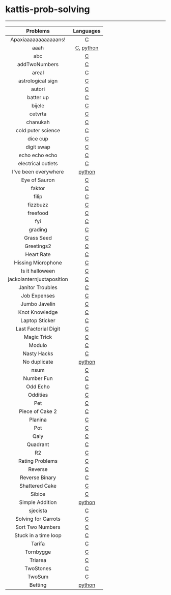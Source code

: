 # kattis-prob-solving
---
|Problems|Languages|
|:------:|:-------:|
|Apaxiaaaaaaaaaaaans!|[C](https://github.com/jon-brandy/kattis-prob-solving/blob/2362dc4a65e8e4574b5bb5267c01b4d4c3e61262/Apaxiaaaaaaaaaaaans!.c)|
|aaah|[C](https://github.com/jon-brandy/kattis-prob-solving/blob/2362dc4a65e8e4574b5bb5267c01b4d4c3e61262/aaah.c), [python](https://github.com/jon-brandy/kattis-prob-solving/blob/2362dc4a65e8e4574b5bb5267c01b4d4c3e61262/aaah.py)|
|abc|[C](https://github.com/jon-brandy/kattis-prob-solving/blob/2362dc4a65e8e4574b5bb5267c01b4d4c3e61262/abc.c)|
|addTwoNumbers|[C](https://github.com/jon-brandy/kattis-prob-solving/blob/2362dc4a65e8e4574b5bb5267c01b4d4c3e61262/add-two-numbers.c)|
|areal|[C](https://github.com/jon-brandy/kattis-prob-solving/blob/2362dc4a65e8e4574b5bb5267c01b4d4c3e61262/areal.c)|
|astrological sign|[C](https://github.com/jon-brandy/kattis-prob-solving/blob/2362dc4a65e8e4574b5bb5267c01b4d4c3e61262/astrologicalsign.c)|
|autori|[C](https://github.com/jon-brandy/kattis-prob-solving/blob/74e0a14cf724d89b1a83b1c7a06819342b0a7e9a/autori.c)|
|batter up|[C](https://github.com/jon-brandy/kattis-prob-solving/blob/74e0a14cf724d89b1a83b1c7a06819342b0a7e9a/batter-up.c)|
|bijele|[C](https://github.com/jon-brandy/kattis-prob-solving/blob/74e0a14cf724d89b1a83b1c7a06819342b0a7e9a/bijele.c)|
|cetvrta|[C](https://github.com/jon-brandy/kattis-prob-solving/blob/74e0a14cf724d89b1a83b1c7a06819342b0a7e9a/cetvrta.c)|
|chanukah|[C](https://github.com/jon-brandy/kattis-prob-solving/blob/74e0a14cf724d89b1a83b1c7a06819342b0a7e9a/chanukah.c)|
|cold puter science|[C](https://github.com/jon-brandy/kattis-prob-solving/blob/74e0a14cf724d89b1a83b1c7a06819342b0a7e9a/cold-puter-science.c)|
|dice cup|[C](https://github.com/jon-brandy/kattis-prob-solving/blob/74e0a14cf724d89b1a83b1c7a06819342b0a7e9a/dicecup.c)|
|digit swap|[C](https://github.com/jon-brandy/kattis-prob-solving/blob/74e0a14cf724d89b1a83b1c7a06819342b0a7e9a/digitswap.c)|
|echo echo echo|[C](https://github.com/jon-brandy/kattis-prob-solving/blob/74e0a14cf724d89b1a83b1c7a06819342b0a7e9a/echo-echo-echo.c)|
|electrical outlets|[C](https://github.com/jon-brandy/kattis-prob-solving/blob/74e0a14cf724d89b1a83b1c7a06819342b0a7e9a/electrical-outlets.c)|
|I've been everywhere|[python](https://github.com/jon-brandy/kattis-prob-solving/blob/74e0a14cf724d89b1a83b1c7a06819342b0a7e9a/everywhere.py)|
|Eye of Sauron|[C](https://github.com/jon-brandy/kattis-prob-solving/blob/74e0a14cf724d89b1a83b1c7a06819342b0a7e9a/eyeofsauron.c)|
|faktor|[C](https://github.com/jon-brandy/kattis-prob-solving/blob/74e0a14cf724d89b1a83b1c7a06819342b0a7e9a/faktor.c)|
|filip|[C](https://github.com/jon-brandy/kattis-prob-solving/blob/74e0a14cf724d89b1a83b1c7a06819342b0a7e9a/filip.c)|
|fizzbuzz|[C](https://github.com/jon-brandy/kattis-prob-solving/blob/74e0a14cf724d89b1a83b1c7a06819342b0a7e9a/fizzbuzz.c)|
|freefood|[C](https://github.com/jon-brandy/kattis-prob-solving/blob/74e0a14cf724d89b1a83b1c7a06819342b0a7e9a/freefood.c)|
|fyi|[C](https://github.com/jon-brandy/kattis-prob-solving/blob/74e0a14cf724d89b1a83b1c7a06819342b0a7e9a/fyi.c)|
|grading|[C](https://github.com/jon-brandy/kattis-prob-solving/blob/74e0a14cf724d89b1a83b1c7a06819342b0a7e9a/grading.c)|
|Grass Seed|[C](https://github.com/jon-brandy/kattis-prob-solving/blob/74e0a14cf724d89b1a83b1c7a06819342b0a7e9a/grassseed.c)|
|Greetings2|[C](https://github.com/jon-brandy/kattis-prob-solving/blob/74e0a14cf724d89b1a83b1c7a06819342b0a7e9a/greetings2.c)|
|Heart Rate|[C](https://github.com/jon-brandy/kattis-prob-solving/blob/74e0a14cf724d89b1a83b1c7a06819342b0a7e9a/heartrate.c)|
|Hissing Microphone|[C](https://github.com/jon-brandy/kattis-prob-solving/blob/74e0a14cf724d89b1a83b1c7a06819342b0a7e9a/hissingmicrophone.c)|
|Is it halloween|[C](https://github.com/jon-brandy/kattis-prob-solving/blob/74e0a14cf724d89b1a83b1c7a06819342b0a7e9a/isithalloween.c)|
|jackolanternjuxtaposition|[C](https://github.com/jon-brandy/kattis-prob-solving/blob/74e0a14cf724d89b1a83b1c7a06819342b0a7e9a/jackolanternjuxtaposition.c)|
|Janitor Troubles|[C](https://github.com/jon-brandy/kattis-prob-solving/blob/74e0a14cf724d89b1a83b1c7a06819342b0a7e9a/janitortroubles.c)|
|Job Expenses|[C](https://github.com/jon-brandy/kattis-prob-solving/blob/74e0a14cf724d89b1a83b1c7a06819342b0a7e9a/jobexpenses.c)|
|Jumbo Javelin|[C](https://github.com/jon-brandy/kattis-prob-solving/blob/74e0a14cf724d89b1a83b1c7a06819342b0a7e9a/jumbojavelin.c)|
|Knot Knowledge|[C](https://github.com/jon-brandy/kattis-prob-solving/blob/74e0a14cf724d89b1a83b1c7a06819342b0a7e9a/knotknowledge.c)|
|Laptop Sticker|[C](https://github.com/jon-brandy/kattis-prob-solving/blob/74e0a14cf724d89b1a83b1c7a06819342b0a7e9a/laptopsticker.c)|
|Last Factorial Digit|[C](https://github.com/jon-brandy/kattis-prob-solving/blob/74e0a14cf724d89b1a83b1c7a06819342b0a7e9a/lastfactorialdigit.c)|
|Magic Trick|[C](https://github.com/jon-brandy/kattis-prob-solving/blob/74e0a14cf724d89b1a83b1c7a06819342b0a7e9a/magictrick.c)|
|Modulo|[C](https://github.com/jon-brandy/kattis-prob-solving/blob/74e0a14cf724d89b1a83b1c7a06819342b0a7e9a/modulo.c)|
|Nasty Hacks|[C](https://github.com/jon-brandy/kattis-prob-solving/blob/74e0a14cf724d89b1a83b1c7a06819342b0a7e9a/nastyhacks.c)|
|No duplicate|[python](https://github.com/jon-brandy/kattis-prob-solving/blob/74e0a14cf724d89b1a83b1c7a06819342b0a7e9a/nodup.py)|
|nsum|[C](https://github.com/jon-brandy/kattis-prob-solving/blob/74e0a14cf724d89b1a83b1c7a06819342b0a7e9a/nsum.c)|
|Number Fun|[C](https://github.com/jon-brandy/kattis-prob-solving/blob/74e0a14cf724d89b1a83b1c7a06819342b0a7e9a/numberfun.c)|
|Odd Echo|[C](https://github.com/jon-brandy/kattis-prob-solving/blob/74e0a14cf724d89b1a83b1c7a06819342b0a7e9a/oddecho.c)|
|Oddities|[C](https://github.com/jon-brandy/kattis-prob-solving/blob/74e0a14cf724d89b1a83b1c7a06819342b0a7e9a/oddities.c)|
|Pet|[C](https://github.com/jon-brandy/kattis-prob-solving/blob/74e0a14cf724d89b1a83b1c7a06819342b0a7e9a/pet.c)|
|Piece of Cake 2|[C](https://github.com/jon-brandy/kattis-prob-solving/blob/74e0a14cf724d89b1a83b1c7a06819342b0a7e9a/pieceofcake2.c)|
|Planina|[C](https://github.com/jon-brandy/kattis-prob-solving/blob/74e0a14cf724d89b1a83b1c7a06819342b0a7e9a/planina.c)|
|Pot|[C](https://github.com/jon-brandy/kattis-prob-solving/blob/74e0a14cf724d89b1a83b1c7a06819342b0a7e9a/pot.c)|
|Qaly|[C](https://github.com/jon-brandy/kattis-prob-solving/blob/74e0a14cf724d89b1a83b1c7a06819342b0a7e9a/qaly.c)|
|Quadrant|[C](https://github.com/jon-brandy/kattis-prob-solving/blob/74e0a14cf724d89b1a83b1c7a06819342b0a7e9a/quadrant.c)|
|R2|[C](https://github.com/jon-brandy/kattis-prob-solving/blob/74e0a14cf724d89b1a83b1c7a06819342b0a7e9a/r2.c)|
|Rating Problems|[C](https://github.com/jon-brandy/kattis-prob-solving/blob/74e0a14cf724d89b1a83b1c7a06819342b0a7e9a/ratingproblems.c)|
|Reverse|[C](https://github.com/jon-brandy/kattis-prob-solving/blob/74e0a14cf724d89b1a83b1c7a06819342b0a7e9a/reverse.c)|
|Reverse Binary|[C](https://github.com/jon-brandy/kattis-prob-solving/blob/74e0a14cf724d89b1a83b1c7a06819342b0a7e9a/reversebinary.c)|
|Shattered Cake|[C](https://github.com/jon-brandy/kattis-prob-solving/blob/74e0a14cf724d89b1a83b1c7a06819342b0a7e9a/shatteredcake.c)|
|Sibice|[C](https://github.com/jon-brandy/kattis-prob-solving/blob/74e0a14cf724d89b1a83b1c7a06819342b0a7e9a/sibice.c)|
|Simple Addition|[python](https://github.com/jon-brandy/kattis-prob-solving/blob/74e0a14cf724d89b1a83b1c7a06819342b0a7e9a/simpleaddition.py)|
|sjecista|[C](https://github.com/jon-brandy/kattis-prob-solving/blob/74e0a14cf724d89b1a83b1c7a06819342b0a7e9a/sjecista.c)|
|Solving for Carrots|[C](https://github.com/jon-brandy/kattis-prob-solving/blob/74e0a14cf724d89b1a83b1c7a06819342b0a7e9a/solving-for-carrots.c)|
|Sort Two Numbers|[C](https://github.com/jon-brandy/kattis-prob-solving/blob/74e0a14cf724d89b1a83b1c7a06819342b0a7e9a/sorttwonumbers.c)|
|Stuck in a time loop|[C](https://github.com/jon-brandy/kattis-prob-solving/blob/74e0a14cf724d89b1a83b1c7a06819342b0a7e9a/stuck-in-a-time-loop.c)|
|Tarifa|[C](https://github.com/jon-brandy/kattis-prob-solving/blob/74e0a14cf724d89b1a83b1c7a06819342b0a7e9a/tarifa.c)|
|Tornbygge|[C](https://github.com/jon-brandy/kattis-prob-solving/blob/74e0a14cf724d89b1a83b1c7a06819342b0a7e9a/tornbygge.c)|
|Triarea|[C](https://github.com/jon-brandy/kattis-prob-solving/blob/74e0a14cf724d89b1a83b1c7a06819342b0a7e9a/triarea.c)|
|TwoStones|[C](https://github.com/jon-brandy/kattis-prob-solving/blob/74e0a14cf724d89b1a83b1c7a06819342b0a7e9a/twostones.c)|
|TwoSum|[C](https://github.com/jon-brandy/kattis-prob-solving/blob/74e0a14cf724d89b1a83b1c7a06819342b0a7e9a/twosum.c)|
|Betting|[python](https://github.com/jon-brandy/kattis-prob-solving/blob/958f380351530a1c778389c8b76b4c127a109417/betting.py)|

